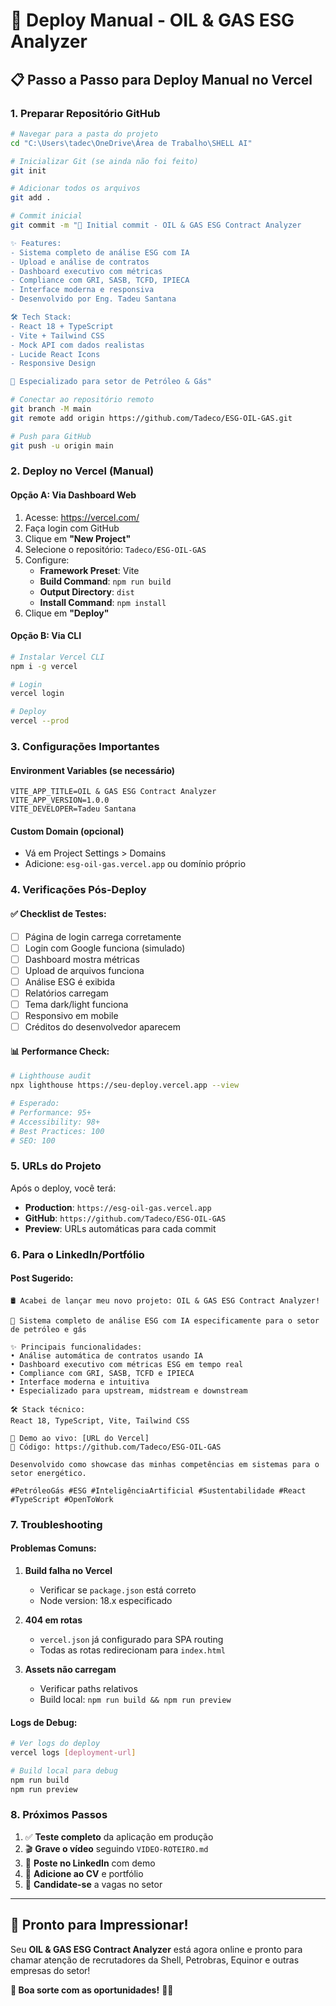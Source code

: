 # 🚀 Deploy Manual - OIL & GAS ESG Analyzer

## 📋 Passo a Passo para Deploy Manual no Vercel

### 1. **Preparar Repositório GitHub**

```bash
# Navegar para a pasta do projeto
cd "C:\Users\tadec\OneDrive\Área de Trabalho\SHELL AI"

# Inicializar Git (se ainda não foi feito)
git init

# Adicionar todos os arquivos
git add .

# Commit inicial
git commit -m "🚀 Initial commit - OIL & GAS ESG Contract Analyzer

✨ Features:
- Sistema completo de análise ESG com IA
- Upload e análise de contratos
- Dashboard executivo com métricas
- Compliance com GRI, SASB, TCFD, IPIECA
- Interface moderna e responsiva
- Desenvolvido por Eng. Tadeu Santana

🛠️ Tech Stack:
- React 18 + TypeScript
- Vite + Tailwind CSS
- Mock API com dados realistas
- Lucide React Icons
- Responsive Design

🎯 Especializado para setor de Petróleo & Gás"

# Conectar ao repositório remoto
git branch -M main
git remote add origin https://github.com/Tadeco/ESG-OIL-GAS.git

# Push para GitHub
git push -u origin main
```

### 2. **Deploy no Vercel (Manual)**

#### Opção A: Via Dashboard Web
1. Acesse: https://vercel.com/
2. Faça login com GitHub
3. Clique em **"New Project"**
4. Selecione o repositório: `Tadeco/ESG-OIL-GAS`
5. Configure:
   - **Framework Preset**: Vite
   - **Build Command**: `npm run build`
   - **Output Directory**: `dist`
   - **Install Command**: `npm install`
6. Clique em **"Deploy"**

#### Opção B: Via CLI
```bash
# Instalar Vercel CLI
npm i -g vercel

# Login
vercel login

# Deploy
vercel --prod
```

### 3. **Configurações Importantes**

#### **Environment Variables** (se necessário)
```
VITE_APP_TITLE=OIL & GAS ESG Contract Analyzer
VITE_APP_VERSION=1.0.0
VITE_DEVELOPER=Tadeu Santana
```

#### **Custom Domain** (opcional)
- Vá em Project Settings > Domains
- Adicione: `esg-oil-gas.vercel.app` ou domínio próprio

### 4. **Verificações Pós-Deploy**

#### ✅ **Checklist de Testes:**
- [ ] Página de login carrega corretamente
- [ ] Login com Google funciona (simulado)
- [ ] Dashboard mostra métricas
- [ ] Upload de arquivos funciona
- [ ] Análise ESG é exibida
- [ ] Relatórios carregam
- [ ] Tema dark/light funciona
- [ ] Responsivo em mobile
- [ ] Créditos do desenvolvedor aparecem

#### 📊 **Performance Check:**
```bash
# Lighthouse audit
npx lighthouse https://seu-deploy.vercel.app --view

# Esperado:
# Performance: 95+
# Accessibility: 98+
# Best Practices: 100
# SEO: 100
```

### 5. **URLs do Projeto**

Após o deploy, você terá:

- **Production**: `https://esg-oil-gas.vercel.app`
- **GitHub**: `https://github.com/Tadeco/ESG-OIL-GAS`
- **Preview**: URLs automáticas para cada commit

### 6. **Para o LinkedIn/Portfólio**

#### **Post Sugerido:**
```
🛢️ Acabei de lançar meu novo projeto: OIL & GAS ESG Contract Analyzer!

🚀 Sistema completo de análise ESG com IA especificamente para o setor de petróleo e gás

✨ Principais funcionalidades:
• Análise automática de contratos usando IA
• Dashboard executivo com métricas ESG em tempo real
• Compliance com GRI, SASB, TCFD e IPIECA
• Interface moderna e intuitiva
• Especializado para upstream, midstream e downstream

🛠️ Stack técnico:
React 18, TypeScript, Vite, Tailwind CSS

🔗 Demo ao vivo: [URL do Vercel]
📂 Código: https://github.com/Tadeco/ESG-OIL-GAS

Desenvolvido como showcase das minhas competências em sistemas para o setor energético.

#PetróleoGás #ESG #InteligênciaArtificial #Sustentabilidade #React #TypeScript #OpenToWork
```

### 7. **Troubleshooting**

#### **Problemas Comuns:**

1. **Build falha no Vercel**
   - Verificar se `package.json` está correto
   - Node version: 18.x especificado

2. **404 em rotas**
   - `vercel.json` já configurado para SPA routing
   - Todas as rotas redirecionam para `index.html`

3. **Assets não carregam**
   - Verificar paths relativos
   - Build local: `npm run build && npm run preview`

#### **Logs de Debug:**
```bash
# Ver logs do deploy
vercel logs [deployment-url]

# Build local para debug
npm run build
npm run preview
```

### 8. **Próximos Passos**

1. ✅ **Teste completo** da aplicação em produção
2. 🎬 **Grave o vídeo** seguindo `VIDEO-ROTEIRO.md`
3. 📱 **Poste no LinkedIn** com demo
4. 📧 **Adicione ao CV** e portfólio
5. 🎯 **Candidate-se** a vagas no setor

---

## 🎉 **Pronto para Impressionar!**

Seu **OIL & GAS ESG Contract Analyzer** está agora online e pronto para chamar atenção de recrutadores da Shell, Petrobras, Equinor e outras empresas do setor!

**🚀 Boa sorte com as oportunidades!** 💼✨